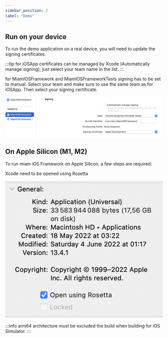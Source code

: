 ```yaml
---
sidebar_position: 2
label: "Demo"
---
```


## Run on your device

To run the demo application on a real device, you will need to update the signing certificates.

:::tip
for iOSApp certificates can be managed by Xcode (Automatically manage signing), just select your
team name in the list.
:::


for MiamIOSFramework and MiamIOSFrameworkTests signing has to be set to manual. Select your team
and make sure to use the same team as for iOSApp. Then select your signing certificate.

![Manual signing](./img/manualSigning.png)

## On Apple Silicon (M1, M2)
To run miam iOS Framework on Apple Silicon, a few steps are required:

Xcode need to be opened using Rosetta

![Add Swift Package step 1](./img/openWithRosetta.png)

:::info
arm64 architecture must be excluded the build when building for iOS Simulator.
:::